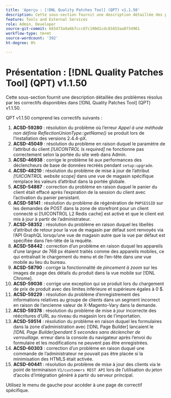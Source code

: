 ```yaml
---
title: 'Aperçu : [!DNL Quality Patches Tool] (QPT) v1.1.50'
description: Cette sous-section fournit une description détaillée des problèmes résolus par les correctifs disponibles dans [!DNL Quality Patches Tool] (QPT) v1.1.50.
feature: Tools and External Services
role: Admin, Developer
source-git-commit: 683473a9a6b7ccc87c190d1cdc83453aa0734961
workflow-type: tm+mt
source-wordcount: '392'
ht-degree: 0%

---
```


# Présentation : [!DNL Quality Patches Tool] (QPT) v1.1.50

Cette sous-section fournit une description détaillée des problèmes résolus par les correctifs disponibles dans [!DNL Quality Patches Tool] (QPT) v1.1.50.

QPT v1.1.50 comprend les correctifs suivants :

1. **ACSD-59280** : résolution du problème où l’erreur *Appel à une méthode non définie ReflectionUnionType::getName()* se produit lors de l’installation des versions 2.4.4-pX.
1. **ACSD-45049** : résolution du problème en raison duquel le paramètre de l’attribut du client *[!UICONTROL Is required]* ne fonctionne pas correctement selon la portée du site web dans Admin.
1. **ACSD-46938** : corrige le problème lié aux performances des déclencheurs de base de données recréés pendant `setup:upgrade`.
1. **ACSD-48210** : résolution du problème de mise à jour de l’attribut *[!UICONTROL website scope]* dans une vue de magasin spécifique remplace les valeurs d’attribut dans la portée globale.
1. **ACSD-54887** : correction du problème en raison duquel le panier du client était effacé après l’expiration de la session du client avec l’activation du panier persistant.
1. **ACSD-58141** : résolution du problème de régénération de `PHPSESSID` sur les demandes de POST dans la zone de storefront pour un client connecté si [!UICONTROL L2 Redis cache] est activé et que le client est mis à jour à partir de l’administrateur.
1. **ACSD-58352** : résolution du problème en raison duquel les libellés d’attribut de retour pour la vue de magasin par défaut sont renvoyés via l’API GraphQL lorsqu’une vue de magasin autre que la vue par défaut est spécifiée dans l’en-tête de la requête.
1. **ACSD-58442** : correction d’un problème en raison duquel les appareils d’une largeur de 768 px étaient traités comme des appareils mobiles, ce qui entraînait le chargement du menu et de l’en-tête dans une vue mobile au lieu du bureau.
1. **ACSD-58790** : corrige la fonctionnalité de *pincement à zoom* sur les images de page des détails du produit dans la vue mobile sur [!DNL Chrome].
1. **ACSD-59036** : corrige une exception qui se produit lors du chargement de prix de produit avec des limites inférieure et supérieure égales à 0 $.
1. **ACSD-59229** : résolution du problème d’enregistrement des informations relatives au groupe de clients dans un segment incorrect en raison de l’ancienne valeur de X-Magento-Vary dans la demande.
1. **ACSD-59378** : résolution du problème de mise à jour incorrecte des réécritures d’URL au niveau du magasin lors de l’importation.
1. **ACSD-59514** : résolution du problème en raison duquel les formulaires dans la zone d’administration avec [!DNL Page Builder] lancaient le *[!DNL Page Builder]pendant 5 secondes sans déclencher de verrouillage.* erreur dans la console du navigateur après l’envoi du formulaire et les modifications ne peuvent pas être enregistrées.
1. **ACSD-60303** : correction d’un problème en raison duquel une commande de l’administrateur ne pouvait pas être placée si la minimisation des HTMLS était activée.
1. **ACSD-60441** : résolution du problème de mise à jour des clients via le point de terminaison `V1/customers REST API` lors de l’utilisation du jeton d’accès d’intégration généré à partir du serveur principal.

Utilisez le menu de gauche pour accéder à une page de correctif spécifique.


